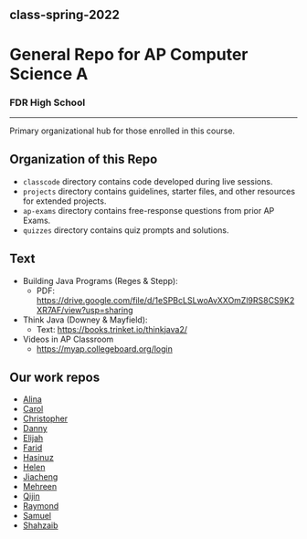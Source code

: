 ## class-spring-2022

# General Repo for AP Computer Science A
### FDR High School
---
Primary organizational hub for those enrolled in this course.

## Organization of this Repo
- `classcode` directory contains code developed during live sessions.
- `projects` directory contains guidelines, starter files, and other resources for extended projects.
- `ap-exams` directory contains free-response questions from prior AP Exams.
- `quizzes` directory contains quiz prompts and solutions.

## Text
- Building Java Programs (Reges & Stepp):
  - PDF: https://drive.google.com/file/d/1eSPBcLSLwoAvXXOmZl9RS8CS9K2XR7AF/view?usp=sharing
- Think Java (Downey & Mayfield):
  - Text: https://books.trinket.io/thinkjava2/
- Videos in AP Classroom
  - https://myap.collegeboard.org/login

## Our work repos
- [Alina](https://external-content.duckduckgo.com/iu/?u=https%3A%2F%2Fagentestudio.com%2Fuploads%2Fblog_post%2Ftranslation%2Fimage%2F136%2Ffull_how_to_design_404_page.png&f=1&nofb=1)
- [Carol](https://external-content.duckduckgo.com/iu/?u=https%3A%2F%2Fagentestudio.com%2Fuploads%2Fblog_post%2Ftranslation%2Fimage%2F136%2Ffull_how_to_design_404_page.png&f=1&nofb=1)
- [Christopher](https://external-content.duckduckgo.com/iu/?u=https%3A%2F%2Fagentestudio.com%2Fuploads%2Fblog_post%2Ftranslation%2Fimage%2F136%2Ffull_how_to_design_404_page.png&f=1&nofb=1)
- [Danny](https://external-content.duckduckgo.com/iu/?u=https%3A%2F%2Fagentestudio.com%2Fuploads%2Fblog_post%2Ftranslation%2Fimage%2F136%2Ffull_how_to_design_404_page.png&f=1&nofb=1)
- [Elijah](https://external-content.duckduckgo.com/iu/?u=https%3A%2F%2Fagentestudio.com%2Fuploads%2Fblog_post%2Ftranslation%2Fimage%2F136%2Ffull_how_to_design_404_page.png&f=1&nofb=1)
- [Farid](https://external-content.duckduckgo.com/iu/?u=https%3A%2F%2Fagentestudio.com%2Fuploads%2Fblog_post%2Ftranslation%2Fimage%2F136%2Ffull_how_to_design_404_page.png&f=1&nofb=1)
- [Hasinuz](https://external-content.duckduckgo.com/iu/?u=https%3A%2F%2Fagentestudio.com%2Fuploads%2Fblog_post%2Ftranslation%2Fimage%2F136%2Ffull_how_to_design_404_page.png&f=1&nofb=1)
- [Helen](https://external-content.duckduckgo.com/iu/?u=https%3A%2F%2Fagentestudio.com%2Fuploads%2Fblog_post%2Ftranslation%2Fimage%2F136%2Ffull_how_to_design_404_page.png&f=1&nofb=1)
- [Jiacheng](https://external-content.duckduckgo.com/iu/?u=https%3A%2F%2Fagentestudio.com%2Fuploads%2Fblog_post%2Ftranslation%2Fimage%2F136%2Ffull_how_to_design_404_page.png&f=1&nofb=1)
- [Mehreen](https://external-content.duckduckgo.com/iu/?u=https%3A%2F%2Fagentestudio.com%2Fuploads%2Fblog_post%2Ftranslation%2Fimage%2F136%2Ffull_how_to_design_404_page.png&f=1&nofb=1)
- [Qijin](https://external-content.duckduckgo.com/iu/?u=https%3A%2F%2Fagentestudio.com%2Fuploads%2Fblog_post%2Ftranslation%2Fimage%2F136%2Ffull_how_to_design_404_page.png&f=1&nofb=1)
- [Raymond](https://external-content.duckduckgo.com/iu/?u=https%3A%2F%2Fagentestudio.com%2Fuploads%2Fblog_post%2Ftranslation%2Fimage%2F136%2Ffull_how_to_design_404_page.png&f=1&nofb=1)
- [Samuel](https://external-content.duckduckgo.com/iu/?u=https%3A%2F%2Fagentestudio.com%2Fuploads%2Fblog_post%2Ftranslation%2Fimage%2F136%2Ffull_how_to_design_404_page.png&f=1&nofb=1)
- [Shahzaib](https://external-content.duckduckgo.com/iu/?u=https%3A%2F%2Fagentestudio.com%2Fuploads%2Fblog_post%2Ftranslation%2Fimage%2F136%2Ffull_how_to_design_404_page.png&f=1&nofb=1)
